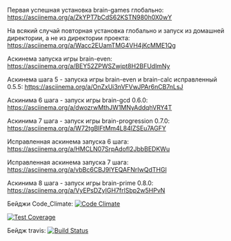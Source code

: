 Первая успешная установка brain-games глобально:
https://asciinema.org/a/ZkYPT7bCdS62KSTN980h0X0wY

На всякий случай повторная установка глобально и запуск из домашней директории, а не из директории проекта:
https://asciinema.org/a/Wacc2EUamTMG4VH4jKcMME1Qg

Аскинема запуска игры brain-even:
https://asciinema.org/a/BEY52ZPWSZwjpt8H2BFUdlmNy

Аскинема шага 5 - запуска игры brain-even и brain-calc исправленный 0.5.5:
https://asciinema.org/a/OnZxUi3nVFVwJPAr6nCB7nLsJ

Аскинима 6 шага - запуск игры brain-gcd 0.6.0:
https://asciinema.org/a/dwozrwMthJW1MNyAddqhVRY4T

Аскинима 7 шага - запуск игры brain-progression 0.7.0:
https://asciinema.org/a/W72tgBIFtMm4L84lZSEu7AGFY

Исправленная аскинема запуска 6 шага:
https://asciinema.org/a/HMCLN07SrpAdofl2JbbBEDKWu

Исправленная аскинема запуска 7 шага:
https://asciinema.org/a/vbBc6CBJ9lYEQAFNrIwQdTHGl

Аскинима 8 шага - запуск игры brain-prime 0.8.0:
https://asciinema.org/a/VyEPsDZyIGH7frlSbp2w5HPvN

Бейджи Code_Climate:
[![Code Climate](https://api.codeclimate.com/v1/badges/13151ace08272d312d42/maintainability)](https://codeclimate.com/github/DmitryLT/project-lvl1-s408/maintainability)

[![Test Coverage](https://api.codeclimate.com/v1/badges/13151ace08272d312d42/test_coverage)](https://codeclimate.com/github/DmitryLT/project-lvl1-s408/test_coverage)


Бейдж travis:
[![Build Status](https://travis-ci.org/DmitryLT/project-lvl1-s408.svg?branch=master)](https://travis-ci.org/DmitryLT/project-lvl1-s408)
